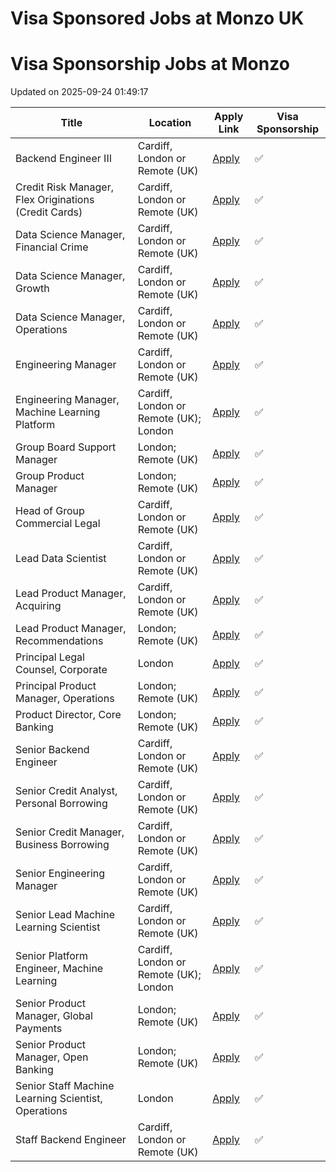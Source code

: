 # Visa Sponsored Jobs at Monzo UK



<!-- START OF JOB LISTINGS -->
# Visa Sponsorship Jobs at Monzo
Updated on 2025-09-24 01:49:17

| Title | Location | Apply Link | Visa Sponsorship |
|-------|----------|------------|------------------|
| Backend Engineer III  | Cardiff, London or Remote (UK) | [Apply](https://job-boards.greenhouse.io/monzo/jobs/6635595) | ✅ |
| Credit Risk Manager, Flex Originations (Credit Cards) | Cardiff, London or Remote (UK) | [Apply](https://job-boards.greenhouse.io/monzo/jobs/6939370) | ✅ |
| Data Science Manager,  Financial Crime  | Cardiff, London or Remote (UK) | [Apply](https://job-boards.greenhouse.io/monzo/jobs/5758065) | ✅ |
| Data Science Manager, Growth | Cardiff, London or Remote (UK) | [Apply](https://job-boards.greenhouse.io/monzo/jobs/7228903) | ✅ |
| Data Science Manager, Operations | Cardiff, London or Remote (UK) | [Apply](https://job-boards.greenhouse.io/monzo/jobs/7194922) | ✅ |
| Engineering Manager | Cardiff, London or Remote (UK) | [Apply](https://job-boards.greenhouse.io/monzo/jobs/5018066) | ✅ |
| Engineering Manager, Machine Learning Platform | Cardiff, London or Remote (UK); London | [Apply](https://job-boards.greenhouse.io/monzo/jobs/7144567) | ✅ |
| Group Board Support Manager | London; Remote (UK) | [Apply](https://job-boards.greenhouse.io/monzo/jobs/6886769) | ✅ |
| Group Product Manager | London; Remote (UK) | [Apply](https://job-boards.greenhouse.io/monzo/jobs/6428865) | ✅ |
| Head of Group Commercial Legal | Cardiff, London or Remote (UK) | [Apply](https://job-boards.greenhouse.io/monzo/jobs/7214785) | ✅ |
| Lead Data Scientist | Cardiff, London or Remote (UK) | [Apply](https://job-boards.greenhouse.io/monzo/jobs/6369658) | ✅ |
| Lead Product Manager, Acquiring | Cardiff, London or Remote (UK) | [Apply](https://job-boards.greenhouse.io/monzo/jobs/7030801) | ✅ |
| Lead Product Manager, Recommendations | London; Remote (UK) | [Apply](https://job-boards.greenhouse.io/monzo/jobs/6451450) | ✅ |
| Principal Legal Counsel, Corporate | London | [Apply](https://job-boards.greenhouse.io/monzo/jobs/7105400) | ✅ |
| Principal Product Manager, Operations | London; Remote (UK) | [Apply](https://job-boards.greenhouse.io/monzo/jobs/5851147) | ✅ |
| Product Director, Core Banking  | London; Remote (UK) | [Apply](https://job-boards.greenhouse.io/monzo/jobs/7029159) | ✅ |
| Senior Backend Engineer | Cardiff, London or Remote (UK) | [Apply](https://job-boards.greenhouse.io/monzo/jobs/6635837) | ✅ |
| Senior Credit Analyst, Personal Borrowing | Cardiff, London or Remote (UK) | [Apply](https://job-boards.greenhouse.io/monzo/jobs/6758614) | ✅ |
| Senior Credit Manager, Business Borrowing | Cardiff, London or Remote (UK) | [Apply](https://job-boards.greenhouse.io/monzo/jobs/6904498) | ✅ |
| Senior Engineering Manager | Cardiff, London or Remote (UK) | [Apply](https://job-boards.greenhouse.io/monzo/jobs/6394676) | ✅ |
| Senior Lead Machine Learning Scientist | Cardiff, London or Remote (UK) | [Apply](https://job-boards.greenhouse.io/monzo/jobs/6238153) | ✅ |
| Senior Platform Engineer, Machine Learning | Cardiff, London or Remote (UK); London | [Apply](https://job-boards.greenhouse.io/monzo/jobs/7118972) | ✅ |
| Senior Product Manager, Global Payments | London; Remote (UK) | [Apply](https://job-boards.greenhouse.io/monzo/jobs/6767221) | ✅ |
| Senior Product Manager, Open Banking | London; Remote (UK) | [Apply](https://job-boards.greenhouse.io/monzo/jobs/6646535) | ✅ |
| Senior Staff Machine Learning Scientist, Operations | London | [Apply](https://job-boards.greenhouse.io/monzo/jobs/6883842) | ✅ |
| Staff Backend Engineer  | Cardiff, London or Remote (UK) | [Apply](https://job-boards.greenhouse.io/monzo/jobs/6636147) | ✅ |
<!-- END OF JOB LISTINGS -->

